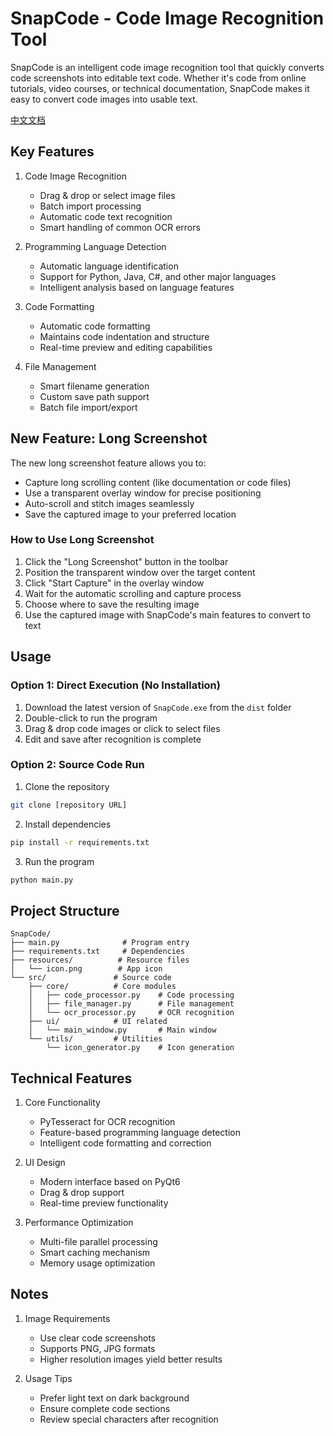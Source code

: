# SnapCode - Code Image Recognition Tool

SnapCode is an intelligent code image recognition tool that quickly converts code screenshots into editable text code. Whether it's code from online tutorials, video courses, or technical documentation, SnapCode makes it easy to convert code images into usable text.

[中文文档](README-CN.md)

## Key Features

1. Code Image Recognition
   - Drag & drop or select image files
   - Batch import processing
   - Automatic code text recognition
   - Smart handling of common OCR errors

2. Programming Language Detection
   - Automatic language identification
   - Support for Python, Java, C#, and other major languages
   - Intelligent analysis based on language features

3. Code Formatting
   - Automatic code formatting
   - Maintains code indentation and structure
   - Real-time preview and editing capabilities

4. File Management
   - Smart filename generation
   - Custom save path support
   - Batch file import/export

## New Feature: Long Screenshot

The new long screenshot feature allows you to:
- Capture long scrolling content (like documentation or code files)
- Use a transparent overlay window for precise positioning
- Auto-scroll and stitch images seamlessly
- Save the captured image to your preferred location

### How to Use Long Screenshot

1. Click the "Long Screenshot" button in the toolbar
2. Position the transparent window over the target content
3. Click "Start Capture" in the overlay window
4. Wait for the automatic scrolling and capture process
5. Choose where to save the resulting image
6. Use the captured image with SnapCode's main features to convert to text

## Usage

### Option 1: Direct Execution (No Installation)
1. Download the latest version of `SnapCode.exe` from the `dist` folder
2. Double-click to run the program
3. Drag & drop code images or click to select files
4. Edit and save after recognition is complete

### Option 2: Source Code Run
1. Clone the repository
```bash
git clone [repository URL]
```

2. Install dependencies
```bash
pip install -r requirements.txt
```

3. Run the program
```bash
python main.py
```

## Project Structure

```
SnapCode/
├── main.py              # Program entry
├── requirements.txt     # Dependencies
├── resources/          # Resource files
│   └── icon.png        # App icon
└── src/               # Source code
    ├── core/          # Core modules
    │   ├── code_processor.py    # Code processing
    │   ├── file_manager.py      # File management
    │   └── ocr_processor.py     # OCR recognition
    ├── ui/            # UI related
    │   └── main_window.py       # Main window
    └── utils/         # Utilities
        └── icon_generator.py    # Icon generation
```

## Technical Features

1. Core Functionality
   - PyTesseract for OCR recognition
   - Feature-based programming language detection
   - Intelligent code formatting and correction

2. UI Design
   - Modern interface based on PyQt6
   - Drag & drop support
   - Real-time preview functionality

3. Performance Optimization
   - Multi-file parallel processing
   - Smart caching mechanism
   - Memory usage optimization

## Notes

1. Image Requirements
   - Use clear code screenshots
   - Supports PNG, JPG formats
   - Higher resolution images yield better results

2. Usage Tips
   - Prefer light text on dark background
   - Ensure complete code sections
   - Review special characters after recognition 